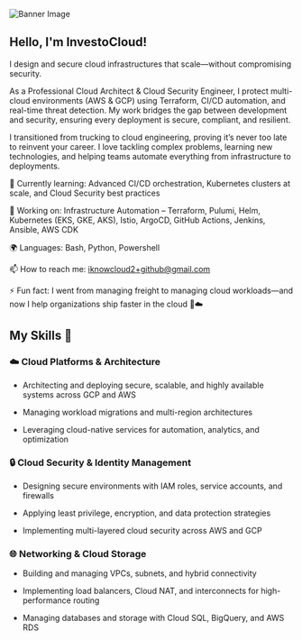 
![Banner Image](https://images.credly.com/size/200x200/images/71c579e0-51fd-4247-b493-d2fa8167157a/image.png)

## Hello, I'm InvestoCloud!

I design and secure cloud infrastructures that scale—without compromising security.

As a Professional Cloud Architect & Cloud Security Engineer, I protect multi-cloud environments (AWS & GCP) using Terraform, CI/CD automation, and real-time threat detection. My work bridges the gap between development and security, ensuring every deployment is secure, compliant, and resilient.

I transitioned from trucking to cloud engineering, proving it’s never too late to reinvent your career. I love tackling complex problems, learning new technologies, 
and helping teams automate everything from infrastructure to deployments.

🌱 Currently learning: Advanced CI/CD orchestration, Kubernetes clusters at scale, and Cloud Security best practices

🔭 Working on: Infrastructure Automation – Terraform, Pulumi, Helm, Kubernetes (EKS, GKE, AKS), Istio, ArgoCD, GitHub Actions, Jenkins, Ansible, AWS CDK

🌍 Languages: Bash, Python, Powershell

📫 How to reach me: iknowcloud2+github@gmail.com

⚡ Fun fact: I went from managing freight to managing cloud workloads—and now I help organizations ship faster in the cloud 🚛☁️






## My Skills 🧠

### ☁️ Cloud Platforms & Architecture

- Architecting and deploying secure, scalable, and highly available systems across GCP and AWS

- Managing workload migrations and multi-region architectures

- Leveraging cloud-native services for automation, analytics, and optimization


### 🔒 Cloud Security & Identity Management

- Designing secure environments with IAM roles, service accounts, and firewalls

- Applying least privilege, encryption, and data protection strategies

- Implementing multi-layered cloud security across AWS and GCP


### 🌐 Networking & Cloud Storage

- Building and managing VPCs, subnets, and hybrid connectivity

- Implementing load balancers, Cloud NAT, and interconnects for high-performance routing

- Managing databases and storage with Cloud SQL, BigQuery, and AWS RDS


